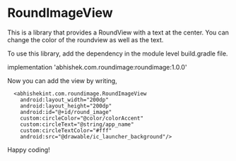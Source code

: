 # RoundImageView
This is a library that provides a RoundView with a text at the center. You can change the color of the roundview as well as the text. 

To use this library, add the dependency in the module level build.gradle file.

implementation 'abhishek.com.roundimage:roundimage:1.0.0'

Now you can add the view by writing,

      <abhishekint.com.roundimage.RoundImageView
        android:layout_width="200dp"
        android:layout_height="200dp"
        android:id="@+id/round_image"
        custom:circleColor="@color/colorAccent"
        custom:circleText="@string/app_name"
        custom:circleTextColor="#fff"
        android:src="@drawable/ic_launcher_background"/>
        
        
 Happy coding!
